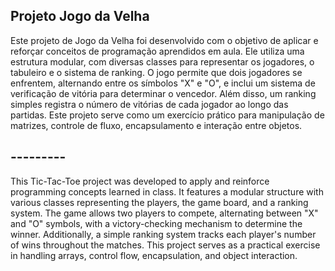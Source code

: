 ## Projeto Jogo da Velha


Este projeto de Jogo da Velha foi desenvolvido com o objetivo de aplicar e reforçar conceitos de programação aprendidos em aula. Ele utiliza uma estrutura modular, com diversas classes para representar os jogadores, o tabuleiro e o sistema de ranking. O jogo permite que dois jogadores se enfrentem, alternando entre os símbolos "X" e "O", e inclui um sistema de verificação de vitória para determinar o vencedor. Além disso, um ranking simples registra o número de vitórias de cada jogador ao longo das partidas. Este projeto serve como um exercício prático para manipulação de matrizes, controle de fluxo, encapsulamento e interação entre objetos.

## ---------

This Tic-Tac-Toe project was developed to apply and reinforce programming concepts learned in class. It features a modular structure with various classes representing the players, the game board, and a ranking system. The game allows two players to compete, alternating between "X" and "O" symbols, with a victory-checking mechanism to determine the winner. Additionally, a simple ranking system tracks each player's number of wins throughout the matches. This project serves as a practical exercise in handling arrays, control flow, encapsulation, and object interaction.
